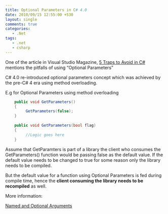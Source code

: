 ```yaml
---
title: Optional Parameters in C# 4.0
date: 2010/09/15 12:55:00 +530
layout: single
comments: true
categories: 
   - .Net
tags:
   - .net
   - csharp
---
```


One of the article in Visual Studio Magazine, [5 Traps to Avoid in C#](http://visualstudiomagazine.com/articles/2010/08/31/5-traps-to-avoid-in-csharp.aspx) mentions the pitfalls of using “Optional Parameters”

C# 4.0 re-introduced optional parameters concept which was achieved by the pre-C# 4 era using method overloading.

E.g for Optional Parameters using method overloading

```csharp
    public void GetParameters()
    {
         GetParameters(false);
    }
     
    public void GetParameters(bool flag)
    {
         //Logic goes here
    }
``` 

Assume that GetParamters is part of a library the client who consumes the GetParameters() function would be passing false as the default value. If the default value needs to be changed to true for some reason only the library needs to be compiled.

But the default value for a function using Optional Parameters is fed during compile time, hence the **client consuming the library needs to be recompiled** as well.

More information:

[Named and Optional Arguments](http://msdn.microsoft.com/en-us/library/dd264739.aspx)